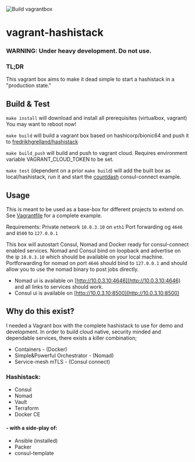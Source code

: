 ![Build vagrantbox](https://github.com/fredrikhgrelland/vagrant-hashistack/workflows/Build%20vagrantbox/badge.svg)
# vagrant-hashistack
### WARNING: Under heavy development. Do not use.
### TL;DR
This vagrant box aims to make it dead simple to start a hashistack in a "production state."

## Build & Test
`make install` will download and install all prerequisites (virtualbox, vagrant) You may want to reboot now!

`make build` will build a vagrant box based on hashicorp/bionic64 and push it to [fredrikhgrelland/hashistack](https://app.vagrantup.com/fredrikhgrelland/boxes/hashistack)

`make build_push` will build and push to vagrant cloud. Requires environment variable VAGRANT_CLOUD_TOKEN to be set.

`make test` (dependent on a prior `make build`) will add the built box as local/hashistack, run it and start the [countdash](https://www.nomadproject.io/docs/integrations/consul-connect/) consul-connect example.

## Usage
This is meant to be used as a base-box for different projects to extend on. See [Vagrantfile](./Vagrantfile) for a complete example.

Requirements:
Private network `10.0.3.10` on `eth1`
Port forwarding og `4646` and `8500` to `127.0.0.1`

This box will autostart Consul, Nomad and Docker ready for consul-connect enabled services.
Nomad and Consul bind on loopback and advertise on the ip `10.0.3.10` which should be available on your local machine.
Portforwarding for nomad on port `4646` should bind to `127.0.0.1` and should allow you to use the nomad binary to post jobs directly.
- Nomad ui is available on [http://10.0.3.10:4646](http://10.0.3.10:4646) and all links to services should work.
- Consul ui is available on [http://10.0.3.10:8500](http://10.0.3.10:8500)

## Why do this exist?
I needed a Vagrant box with the complete hashistack to use for demo and development.
In order to build cloud native, security minded and dependable services, there exists a killer combination;
 - Containers - (Docker)
 - Simple&Powerful Orchestrator - (Nomad)
 - Service-mesh mTLS - (Consul connect)

### Hashistack:
 - Consul
 - Nomad
 - Vault
 - Terraform
 - Docker CE
 
#### - with a side-play of:
 - Ansible (installed)
 - Packer
 - consul-template
